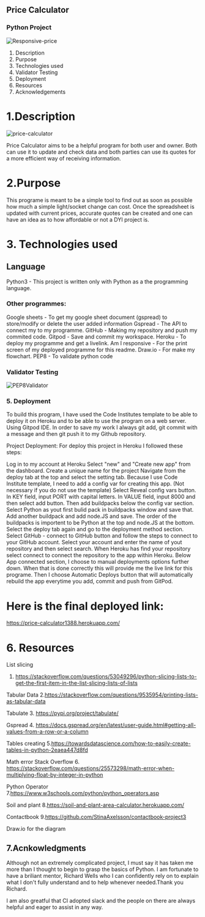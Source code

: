## Price Calculator ##
### Python Project ##
![Responsive-price](https://user-images.githubusercontent.com/88729876/149689889-ff1e8aa4-be35-4d07-9f05-17096a2fdc19.jpg)

1. Description
2. Purpose
3. Technologies used
4. Validator Testing
5. Deployment
6. Resources
7. Acknowledgements


# 1.Description #
![price-calculator](https://user-images.githubusercontent.com/88729876/149684593-2882e80d-a0b7-4ff1-acf2-41a1cf68493e.png)

Price Calculator aims to be a helpful program for both user and owner. Both can use it to update and check data and both parties can use its quotes for a more efficient way of receiving information.

# 2.Purpose #

This programe is meant to be a simple tool to find out as soon as possible how much a simple light/socket change can cost. Once the spreadsheet is updated with current prices, accurate quotes can be created and one can have an idea as to how affordable or not a DYI project is.

# 3. Technologies used #

## Language ##
Python3 - This project is written only with Python as a the programming language.

### Other programmes: ###
Google sheets - To get my google sheet document (gspread) to store/modify or delete the user added information
Gspread - The API to connect my to my programme.
GitHub - Making my repository and push my commited code.
Gitpod - Save and commit my workspace.
Heroku - To deploy my programme and get a livelink.
Am I responsive - For the print screen of my deployed programme for this readme.
Draw.io - For make my flowchart.
PEP8 - To validate python code

### Validator Testing ###

![PEP8Validator](https://user-images.githubusercontent.com/88729876/149689369-1052871c-cf6e-4be7-8dfd-83f5dca6af96.jpg)


### 5. Deployment ###
To build this program, I have used the Code Institutes template to be able to deploy it on Heroku and to be able to use the program on a web server. Using Gitpod IDE. In order to save my work I always git add, git commit with a message and then git push it to my Github repository.

Project Deployment:
For deploy this project in Heroku I followed these steps:

Log in to my account at Heroku
Select "new" and "Create new app" from the dashboard.
Create a unique name for the project
Navigate from the deploy tab at the top and select the setting tab.
Because I use Code Institute template, I need to add a config var for creating this app. (Not necessary if you do not use the template)
Select Reveal config vars button. In KEY field, input PORT with capital letters. In VALUE field, input 8000 and then select add button.
Then add buildpacks below the config var section.
Select Python as yout first bulid pack in buildpacks window and save that.
Add another buildpack and add node.JS and save. The order of the buildpacks is importent to be Python at the top and node.JS at the bottom.
Select the deploy tab again and go to the deployment method section.
Select GitHub - connect to GitHub button and follow the steps to connect to your GitHub account.
Select your account and enter the name of yout repository and then select search.
When Heroku has find your repository select connect to connect the repository to the app within Heroku.
Below App connected section, I choose to manual deployments options further down.
When that is done correctly this will provide me the live link for this programe.
Then I choose Automatic Deploys button that will automatically rebuild the app everytime you add, commit and push from GitPod.

# Here is the final deployed link: #
https://price-calculator1388.herokuapp.com/


# 6. Resources #

List slicing
1. https://stackoverflow.com/questions/53049296/python-slicing-lists-to-get-the-first-item-in-the-list-slicing-lists-of-lists

Tabular Data
2.https://stackoverflow.com/questions/9535954/printing-lists-as-tabular-data

Tabulate
3. https://pypi.org/project/tabulate/

Gspread
4. https://docs.gspread.org/en/latest/user-guide.html#getting-all-values-from-a-row-or-a-column

Tables creating
5.https://towardsdatascience.com/how-to-easily-create-tables-in-python-2eaea447d8fd

Math error Stack Overflow
6. https://stackoverflow.com/questions/25573298/math-error-when-multiplying-float-by-integer-in-python

Python Operator
7.https://www.w3schools.com/python/python_operators.asp

Soil and plant
8.https://soil-and-plant-area-calculator.herokuapp.com/

Contactbook
9.https://github.com/StinaAxelsson/contactbook-project3

Draw.io for the diagram

## 7.Acnkowledgments ##

Although not an extremely complicated project, I must say it has taken me more than I thought to begin to grasp the basics of Python. I am fortunate to have a briliant mentor, Richard Wells who I can confidently rely on to explain what I don't fully understand and to help whenever needed.Thank you Richard.

I am also greatful that CI adopted slack and the people on there are always helpful and eager to assist in any way.

